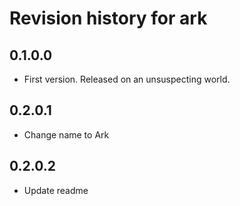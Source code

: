 # Revision history for ark

## 0.1.0.0

* First version. Released on an unsuspecting world.

## 0.2.0.1

* Change name to Ark

## 0.2.0.2

* Update readme
